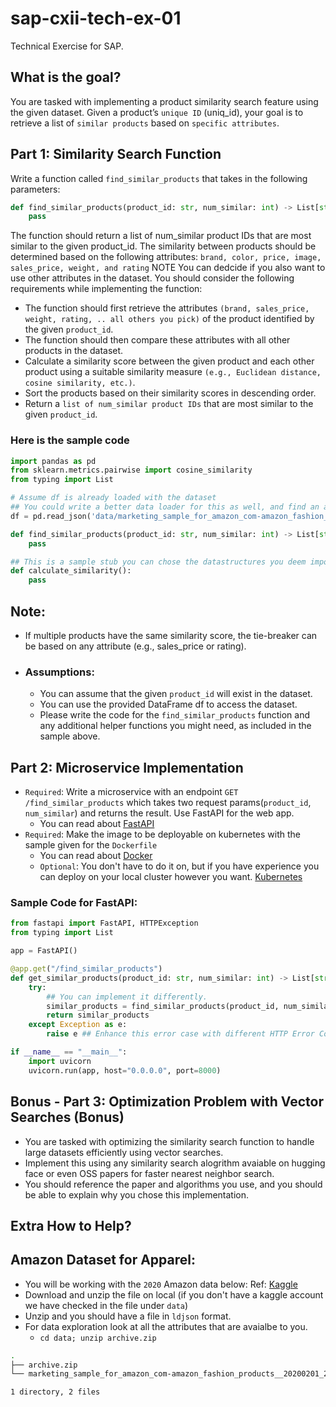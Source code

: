 # sap-cxii-tech-ex-01
Technical Exercise for SAP. 

## What is the goal? 
You are tasked with implementing a product similarity search feature using the given dataset. Given a product’s `unique ID` (uniq_id), your goal is to retrieve a list of `similar products` based on `specific attributes`.

## Part 1: Similarity Search Function

Write a function called `find_similar_products` that takes in the following parameters:

```python
def find_similar_products(product_id: str, num_similar: int) -> List[str]:
    pass
```

The function should return a list of num_similar product IDs that are most similar to the given product_id. 
The similarity between products should be determined based on the following attributes: `brand, color, price, image, sales_price, weight, and rating` NOTE You can dedcide if you also want to use other attributes in the dataset.
You should consider the following requirements while implementing the function:
 - The function should first retrieve the attributes `(brand, sales_price, weight, rating, .. all others you pick)` of the product identified by the given `product_id`.
 - The function should then compare these attributes with all other products in the dataset.
 - Calculate a similarity score between the given product and each other product using a suitable similarity measure `(e.g., Euclidean distance, cosine similarity, etc.)`.
 - Sort the products based on their similarity scores in descending order.
 - Return a `list of num_similar product IDs` that are most similar to the given `product_id`.
   
### Here is the sample code

```python
import pandas as pd
from sklearn.metrics.pairwise import cosine_similarity
from typing import List

# Assume df is already loaded with the dataset
## You could write a better data loader for this as well, and find an alternative to pandas.
df = pd.read_json('data/marketing_sample_for_amazon_com-amazon_fashion_products__20200201_20200430__30k_data.ldjson', lines=True)

def find_similar_products(product_id: str, num_similar: int) -> List[str]:
    pass

## This is a sample stub you can chose the datastructures you deem important.
def calculate_similarity():
    pass
```

## Note:
  - If multiple products have the same similarity score, the tie-breaker can be based on any attribute (e.g., sales_price or rating).

- ### Assumptions: 
  - You can assume that the given `product_id` will exist in the dataset.
  - You can use the provided DataFrame df to access the dataset.
  - Please write the code for the `find_similar_products` function and any additional helper functions you might need, as included in the sample above.

## Part 2: Microservice Implementation
- `Required`: Write a microservice with an endpoint `GET /find_similar_products` which takes two request params(`product_id`, `num_similar`) and returns the result. Use FastAPI for the web app.
  - You can read about [FastAPI](https://fastapi.tiangolo.com/)
- `Required`: Make the image to be deployable on kubernetes with the sample given for the `Dockerfile`
  - You can read about [Docker](https://docs.docker.com/)
  - `Optional`: You don't have to do it on, but if you have experience you can deploy on your local cluster however you want. [Kubernetes](https://kubernetes.io/)
  
### Sample Code for FastAPI: 
```python
from fastapi import FastAPI, HTTPException
from typing import List

app = FastAPI()

@app.get("/find_similar_products")
def get_similar_products(product_id: str, num_similar: int) -> List[str]:
    try:
        ## You can implement it differently.
        similar_products = find_similar_products(product_id, num_similar)
        return similar_products
    except Exception as e:
        raise e ## Enhance this error case with different HTTP Error Codes.

if __name__ == "__main__":
    import uvicorn
    uvicorn.run(app, host="0.0.0.0", port=8000)
```

## Bonus - Part 3: Optimization Problem with Vector Searches (Bonus)
- You are tasked with optimizing the similarity search function to handle large datasets efficiently using vector searches. 
- Implement this using any similarity search alogrithm avaiable on hugging face or even OSS papers for faster nearest neighbor search.
- You should reference the paper and algorithms you use, and you should be able to explain why you chose this implementation.

## Extra How to Help? 
## Amazon Dataset for Apparel: 
- You will be working with the `2020` Amazon data below: 
Ref: [Kaggle](https://www.kaggle.com/datasets/promptcloud/amazon-fashion-products-2020)
- Download and unzip the file on local (if you don't have a kaggle account we have checked in the file under `data`) 
- Unzip and you should have a file in `ldjson` format.
- For data exploration look at all the attributes that are avaialbe to you. 
  - `cd data; unzip archive.zip` 
```bash
.
├── archive.zip
└── marketing_sample_for_amazon_com-amazon_fashion_products__20200201_20200430__30k_data.ldjson

1 directory, 2 files
```


